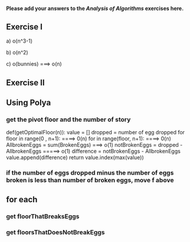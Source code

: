 #### Please add your answers to the ***Analysis of  Algorithms*** exercises here.

## Exercise I

a) o(n^3-1)


b) o(n^2)


c) o(bunnies) ===> o(n)

## Exercise II

## Using Polya

### get the pivot floor and the number of story 
def(getOptimalFloor(n)):
    value = []
    dropped = number of egg dropped
    for floor in range(0 , n+1): ====> 0(n)
        for in range(floor, n+1): ====> 0(n)
            AllbrokenEggs = sum(BrokenEggs) ===> o(1)
        notBrokenEggs = dropped - AllbrokenEggs =====> o(1)
        difference = notBrokenEggs - AllbrokenEggs
        value.append(difference)
    return value.index(max(value))
    
    
### if the number of eggs dropped minus the number of eggs broken is less than  number of broken eggs, move f above


## for each 


    
### get floorThatBreaksEggs 

### get floorsThatDoesNotBreakEggs



